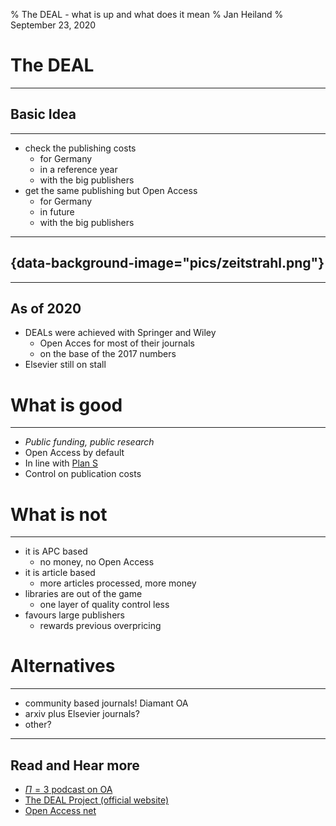 % The DEAL - what is up and what does it mean
% Jan Heiland
% September 23, 2020

# The DEAL

---

## Basic Idea

---

 * check the publishing costs 
   * for Germany
   * in a reference year
   * with the big publishers
 * get the same publishing but Open Access
   * for Germany
   * in future 
   * with the big publishers

---

## {data-background-image="pics/zeitstrahl.png"}

---

## As of 2020

 * DEALs were achieved with Springer and Wiley
   * Open Acces for most of their journals
   * on the base of the 2017 numbers
 * Elsevier still on stall

# What is good

---

 * *Public funding, public research*
 * Open Access by default
 * In line with [Plan S](https://www.coalition-s.org/plan_s_principles/)
 * Control on publication costs


# What is not 

---

 * it is APC based
   * no money, no Open Access
 * it is article based
   * more articles processed, more money
 * libraries are out of the game
   * one layer of quality control less
 * favours large publishers
   * rewards previous overpricing


# Alternatives

---

 * community based journals! Diamant OA
 * arxiv plus Elsevier journals?
 * other? 

---

## Read and Hear more

 * [$\Pi=3$ podcast on OA](https://pi-ist-genau-3.de/open-access/)
 * [The DEAL Project (official website)](https://www.projekt-deal.de)
 * [Open Access net](https://open-access.net)
